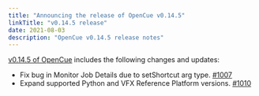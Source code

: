 ```yaml
---
title: "Announcing the release of OpenCue v0.14.5"
linkTitle: "v0.14.5 release"
date: 2021-08-03
description: "OpenCue v0.14.5 release notes"
---
```


[v0.14.5 of OpenCue](https://github.com/AcademySoftwareFoundation/OpenCue/releases/tag/v0.14.5)
includes the following changes and updates:

*   Fix bug in Monitor Job Details due to setShortcut arg type. [#1007](https://github.com/AcademySoftwareFoundation/OpenCue/pull/1007)
*   Expand supported Python and VFX Reference Platform versions. [#1010](https://github.com/AcademySoftwareFoundation/OpenCue/pull/1010)
